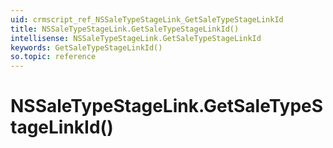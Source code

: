 ```yaml
---
uid: crmscript_ref_NSSaleTypeStageLink_GetSaleTypeStageLinkId
title: NSSaleTypeStageLink.GetSaleTypeStageLinkId()
intellisense: NSSaleTypeStageLink.GetSaleTypeStageLinkId
keywords: GetSaleTypeStageLinkId()
so.topic: reference
---
```


# NSSaleTypeStageLink.GetSaleTypeStageLinkId()

